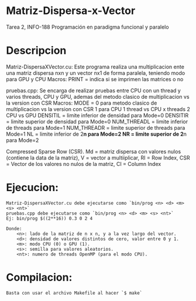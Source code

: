 # Matriz-Dispersa-x-Vector
Tarea 2, INFO-188 Programación en paradigma funcional y paralelo

# Descripcion
Matriz-DispersaXVector.cu: Este programa realiza una multiplicacion ente una matriz dispersa nxn y un vector nx1 de forma paralela, teniendo modo para GPU y CPU
Macros:
    PRINT = indica si se imprimen las matrices o no

pruebas.cpp: Se encarga de realizar pruebas entre CPU con un thread y varios threads, CPU y GPU, ademas del metodo clasico de multiplicacion vs la version con CSR
Macros:
    MODE = 0 para metodo clasico de multiplicacion vs la version con CSR
            1 para CPU 1 thread vs CPU x threads
            2 CPU vs GPU
    DENSITIL = limite inferior de densidad para Mode=0
    DENSITIR = limite superior de densidad para Mode=0
    NUM_THREADL = limite inferior de threads para Mode=1
    NUM_THREADR = limite superior de threads para Mode=1
    NL = limite inferior de 2**n para Mode=2
    NR = limite superior de 2**n para Mode=2

Compressed Sparse Row (CSR).
Md = matriz dispersa con valores nulos (contiene la data de la matriz), V = vector a multiiplicar,
RI = Row Index, CSR  = Vector de los valores no nulos de la matriz, CI = Column Index

# Ejecucion:
    Matriz-DispersaXVector.cu debe ejecutarse como `bin/prog <n> <d> <m> <s> <nt>`
    pruebas.cpp debe ejecutarse como `bin/prog <n> <d> <m> <s> <nt>`
    Ej: bin/prog $((2**16)) 0.3 0 2 4
    
    Donde:
        <n>: lado de la matriz de n x n, y a la vez largo del vector.
        <d>: densidad de valores distintos de cero, valor entre 0 y 1.
        <m>: modo CPU (0) o GPU (1).
        <s>: semilla para valores aleatorios.
        <nt>: numero de threads OpenMP (para el modo CPU).

# Compilacion:
    Basta con usar el archivo Makefile al hacer `$ make`
